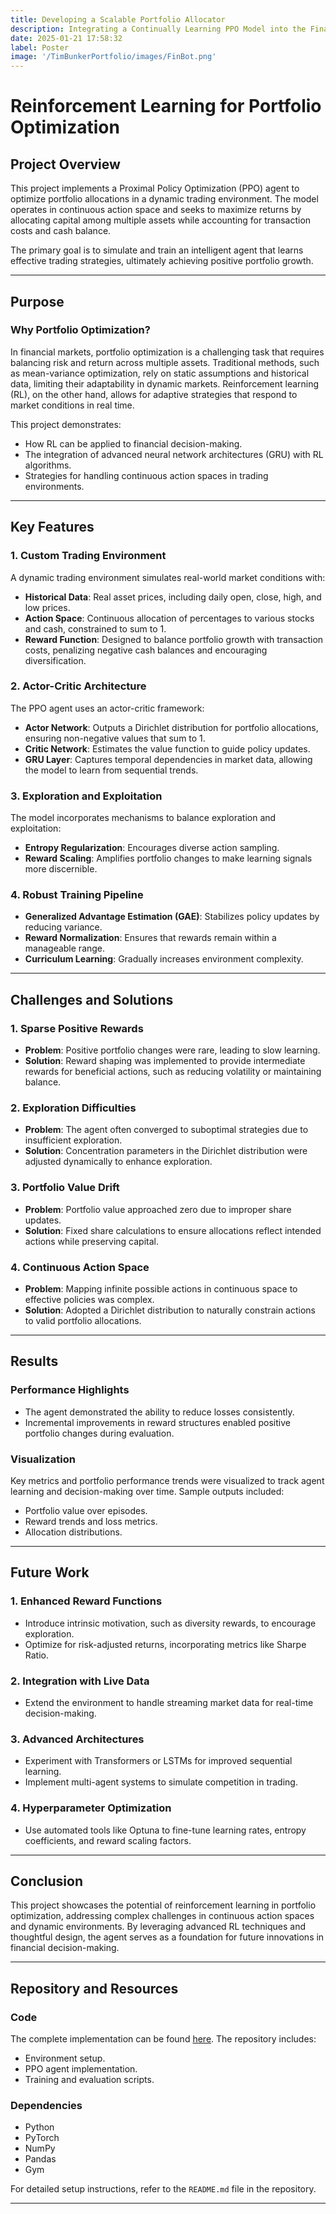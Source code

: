 ```yaml
---
title: Developing a Scalable Portfolio Allocator
description: Integrating a Continually Learning PPO Model into the Financial Portfolio Allocating Landscape
date: 2025-01-21 17:58:32 
label: Poster
image: '/TimBunkerPortfolio/images/FinBot.png'
---
```

# Reinforcement Learning for Portfolio Optimization

## Project Overview

This project implements a Proximal Policy Optimization (PPO) agent to optimize portfolio allocations in a dynamic trading environment. The model operates in continuous action space and seeks to maximize returns by allocating capital among multiple assets while accounting for transaction costs and cash balance.

The primary goal is to simulate and train an intelligent agent that learns effective trading strategies, ultimately achieving positive portfolio growth.

---

## Purpose

### Why Portfolio Optimization?
In financial markets, portfolio optimization is a challenging task that requires balancing risk and return across multiple assets. Traditional methods, such as mean-variance optimization, rely on static assumptions and historical data, limiting their adaptability in dynamic markets. Reinforcement learning (RL), on the other hand, allows for adaptive strategies that respond to market conditions in real time.

This project demonstrates:
- How RL can be applied to financial decision-making.
- The integration of advanced neural network architectures (GRU) with RL algorithms.
- Strategies for handling continuous action spaces in trading environments.

---

## Key Features

### 1. **Custom Trading Environment**
A dynamic trading environment simulates real-world market conditions with:
- **Historical Data**: Real asset prices, including daily open, close, high, and low prices.
- **Action Space**: Continuous allocation of percentages to various stocks and cash, constrained to sum to 1.
- **Reward Function**: Designed to balance portfolio growth with transaction costs, penalizing negative cash balances and encouraging diversification.

### 2. **Actor-Critic Architecture**
The PPO agent uses an actor-critic framework:
- **Actor Network**: Outputs a Dirichlet distribution for portfolio allocations, ensuring non-negative values that sum to 1.
- **Critic Network**: Estimates the value function to guide policy updates.
- **GRU Layer**: Captures temporal dependencies in market data, allowing the model to learn from sequential trends.

### 3. **Exploration and Exploitation**
The model incorporates mechanisms to balance exploration and exploitation:
- **Entropy Regularization**: Encourages diverse action sampling.
- **Reward Scaling**: Amplifies portfolio changes to make learning signals more discernible.

### 4. **Robust Training Pipeline**
- **Generalized Advantage Estimation (GAE)**: Stabilizes policy updates by reducing variance.
- **Reward Normalization**: Ensures that rewards remain within a manageable range.
- **Curriculum Learning**: Gradually increases environment complexity.

---

## Challenges and Solutions

### 1. **Sparse Positive Rewards**
- **Problem**: Positive portfolio changes were rare, leading to slow learning.
- **Solution**: Reward shaping was implemented to provide intermediate rewards for beneficial actions, such as reducing volatility or maintaining balance.

### 2. **Exploration Difficulties**
- **Problem**: The agent often converged to suboptimal strategies due to insufficient exploration.
- **Solution**: Concentration parameters in the Dirichlet distribution were adjusted dynamically to enhance exploration.

### 3. **Portfolio Value Drift**
- **Problem**: Portfolio value approached zero due to improper share updates.
- **Solution**: Fixed share calculations to ensure allocations reflect intended actions while preserving capital.

### 4. **Continuous Action Space**
- **Problem**: Mapping infinite possible actions in continuous space to effective policies was complex.
- **Solution**: Adopted a Dirichlet distribution to naturally constrain actions to valid portfolio allocations.

---

## Results

### Performance Highlights
- The agent demonstrated the ability to reduce losses consistently.
- Incremental improvements in reward structures enabled positive portfolio changes during evaluation.

### Visualization
Key metrics and portfolio performance trends were visualized to track agent learning and decision-making over time. Sample outputs included:
- Portfolio value over episodes.
- Reward trends and loss metrics.
- Allocation distributions.

---

## Future Work

### 1. **Enhanced Reward Functions**
- Introduce intrinsic motivation, such as diversity rewards, to encourage exploration.
- Optimize for risk-adjusted returns, incorporating metrics like Sharpe Ratio.

### 2. **Integration with Live Data**
- Extend the environment to handle streaming market data for real-time decision-making.

### 3. **Advanced Architectures**
- Experiment with Transformers or LSTMs for improved sequential learning.
- Implement multi-agent systems to simulate competition in trading.

### 4. **Hyperparameter Optimization**
- Use automated tools like Optuna to fine-tune learning rates, entropy coefficients, and reward scaling factors.

---

## Conclusion
This project showcases the potential of reinforcement learning in portfolio optimization, addressing complex challenges in continuous action spaces and dynamic environments. By leveraging advanced RL techniques and thoughtful design, the agent serves as a foundation for future innovations in financial decision-making.

---

## Repository and Resources

### Code
The complete implementation can be found [here](https://github.com/TimothyBunker/TimFinPPL). The repository includes:
- Environment setup.
- PPO agent implementation.
- Training and evaluation scripts.

### Dependencies
- Python
- PyTorch
- NumPy
- Pandas
- Gym

For detailed setup instructions, refer to the `README.md` file in the repository.

---


